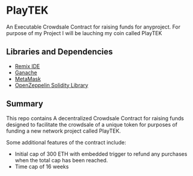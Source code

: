 # PlayTEK


An Executable Crowdsale Contract for raising funds for anyproject. For purpose of my Project I will be lauching my coin called PlayTEK

## Libraries and Dependencies
* [Remix IDE](https://remix.ethereum.org)
* [Ganache](https://www.trufflesuite.com/ganache)
* [MetaMask](https://metamask.io/)
* [OpenZeppelin Solidity Library](https://docs.openzeppelin.com/contracts/4.x/)

## Summary
This repo contains A decentralized Crowdsale Contract for raising funds designed to facilitate the crowdsale of a unique token for purposes of funding a new network project called PlayTEK. 

Some additional features of the contract include:
* Initial cap of 300 ETH with embedded trigger to refund any purchases when the total cap has been reached. 
* Time cap of 16 weeks

